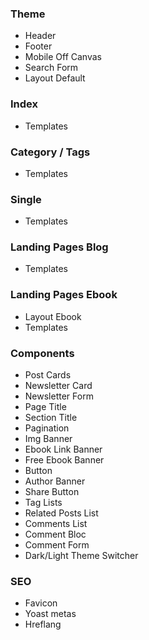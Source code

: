 ### Theme

- Header
- Footer
- Mobile Off Canvas
- Search Form
- Layout Default

### Index

- Templates

### Category / Tags

- Templates

### Single

- Templates

### Landing Pages Blog

- Templates

### Landing Pages Ebook

- Layout Ebook
- Templates

### Components

- Post Cards
- Newsletter Card
- Newsletter Form
- Page Title
- Section Title
- Pagination
- Img Banner
- Ebook Link Banner
- Free Ebook Banner
- Button
- Author Banner
- Share Button
- Tag Lists
- Related Posts List
- Comments List
- Comment Bloc
- Comment Form
- Dark/Light Theme Switcher

### SEO

- Favicon
- Yoast metas
- Hreflang
